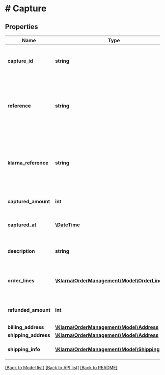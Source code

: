 # # Capture

## Properties

Name | Type | Description | Notes
------------ | ------------- | ------------- | -------------
**capture_id** | **string** | The capture id. Generated when the capture is created. | [optional]
**reference** | **string** | Internal reference to the capture which will be included in the settlement files. Max length is 255 characters. | [optional]
**klarna_reference** | **string** | Customer friendly reference id, used as a reference when communicating with the customer. | [optional]
**captured_amount** | **int** | The captured amount in minor units. | [optional]
**captured_at** | [**\DateTime**](\DateTime.md) | The time of the capture. Specified in ISO 8601. | [optional]
**description** | **string** | Description of the capture shown to the customer. | [optional]
**order_lines** | [**\Klarna\OrderManagement\Model\OrderLine[]**](OrderLine.md) | List of order lines for the capture shown to the customer. | [optional]
**refunded_amount** | **int** | Refunded amount for this capture in minor units. | [optional]
**billing_address** | [**\Klarna\OrderManagement\Model\Address**](Address.md) |  | [optional]
**shipping_address** | [**\Klarna\OrderManagement\Model\Address**](Address.md) |  | [optional]
**shipping_info** | [**\Klarna\OrderManagement\Model\ShippingInfo[]**](ShippingInfo.md) | Shipping information for this capture. | [optional]

[[Back to Model list]](../../README.md#models) [[Back to API list]](../../README.md#endpoints) [[Back to README]](../../README.md)

